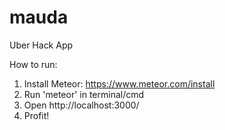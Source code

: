 # mauda
Uber Hack App

How to run:

  1. Install Meteor: https://www.meteor.com/install
  2. Run 'meteor' in terminal/cmd
  3. Open http://localhost:3000/
  4. Profit!
